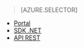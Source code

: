 ﻿> [AZURE.SELECTOR]
- [Portal](/documentation/articles/media-services-manage-content/)
- [SDK .NET](/documentation/articles/media-services-dotnet-upload-files/)
- [API REST](/documentation/articles/media-services-rest-upload-files/)

<!--HONumber=47-->
